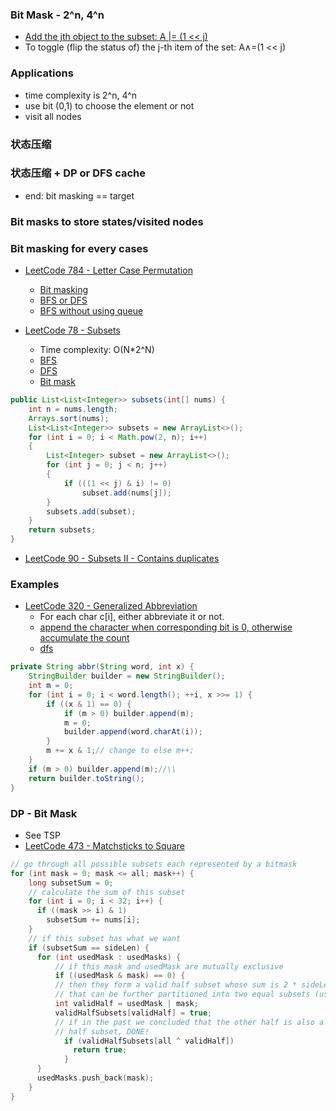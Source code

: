 ### Bit Mask - 2^n, 4^n
- [Add the jth object to the subset: A |= (1 << j)](https://codeforces.com/blog/entry/18169)
- To toggle (flip the status of) the j-th item of the set: A∧=(1 << j)

### Applications
- time complexity is 2^n, 4^n
- use bit (0,1) to choose the element or not
- visit all nodes
<!-- existence or different cases -->

### 状态压缩
### 状态压缩 + DP or DFS cache
- end: bit masking == target

### Bit masks to store states/visited nodes
### Bit masking for every cases
- [LeetCode 784 - Letter Case Permutation](http://www.cnblogs.com/grandyang/p/9065702.html)
  - [Bit masking](http://www.cnblogs.com/grandyang/p/9065702.html)
  - [BFS or DFS](https://leetcode.com/problems/letter-case-permutation/discuss/115485/Java-Easy-BFS-DFS-solution-with-explanation)
  - [BFS without using queue](https://leetcode.com/problems/letter-case-permutation/discuss/115671/Java-9-lines-iterative-code-using-backtracking.)

- [LeetCode 78 - Subsets](https://leetcode.com/problems/subsets/discuss/27278/C%2B%2B-RecursiveIterativeBit-Manipulation)
  - Time complexity: O(N*2^N)
  - [BFS](https://leetcode.com/problems/subsets/discuss/27294/simple-iteration-no-recursion-no-twiddling-explanation)
  - [DFS](https://leetcode.com/problems/subsets/discuss/27281/a-general-approach-to-backtracking-questions-in-java-subsets-permutations-combination-sum-palindrome-partitioning)
  - [Bit mask](https://leetcode.com/problems/subsets/discuss/27543/Simple-Java-Solution-Using-Bit-Operations)
```java
public List<List<Integer>> subsets(int[] nums) {
    int n = nums.length;
    Arrays.sort(nums);
    List<List<Integer>> subsets = new ArrayList<>();
    for (int i = 0; i < Math.pow(2, n); i++)
    {
        List<Integer> subset = new ArrayList<>();
        for (int j = 0; j < n; j++)
        {
            if (((1 << j) & i) != 0)
                subset.add(nums[j]);
        }
        subsets.add(subset);
    }
    return subsets;
}
```
- [LeetCode 90 - Subsets II - Contains duplicates](https://discuss.leetcode.com/topic/12706/java-solution-using-bit-manipulation)

### Examples
- [LeetCode 320 - Generalized Abbreviation](http://www.cnblogs.com/grandyang/p/5261569.html)
  - For each char c[i], either abbreviate it or not.
  - [append the character when corresponding bit is 0, otherwise accumulate the count](http://www.cnblogs.com/grandyang/p/5261569.html)
  - [dfs](http://www.cnblogs.com/grandyang/p/5261569.html)
```java
private String abbr(String word, int x) {
    StringBuilder builder = new StringBuilder();
    int m = 0;
    for (int i = 0; i < word.length(); ++i, x >>= 1) {
        if ((x & 1) == 0) {
            if (m > 0) builder.append(m);
            m = 0;
            builder.append(word.charAt(i));
        }
        m += x & 1;// change to else m++;
    }
    if (m > 0) builder.append(m);//\\
    return builder.toString();
}
```
### DP - Bit Mask
- See TSP
- [LeetCode 473 - Matchsticks to Square](https://leetcode.com/problems/matchsticks-to-square/discuss/95746/C%2B%2B-bit-masking-%2B-DP-solution-with-detailed-comments)
```cpp
// go through all possible subsets each represented by a bitmask
for (int mask = 0; mask <= all; mask++) {
    long subsetSum = 0;
    // calculate the sum of this subset
    for (int i = 0; i < 32; i++) {
      if ((mask >> i) & 1)
        subsetSum += nums[i];
    }
    // if this subset has what we want
    if (subsetSum == sideLen) {
      for (int usedMask : usedMasks) {
          // if this mask and usedMask are mutually exclusive
          if ((usedMask & mask) == 0) {
          // then they form a valid half subset whose sum is 2 * sideLen,
          // that can be further partitioned into two equal subsets (usedMask and mask)
          int validHalf = usedMask | mask;
          validHalfSubsets[validHalf] = true;
          // if in the past we concluded that the other half is also a valid
          // half subset, DONE!
            if (validHalfSubsets[all ^ validHalf])
              return true;
            }
      }
      usedMasks.push_back(mask);
    }
}
```